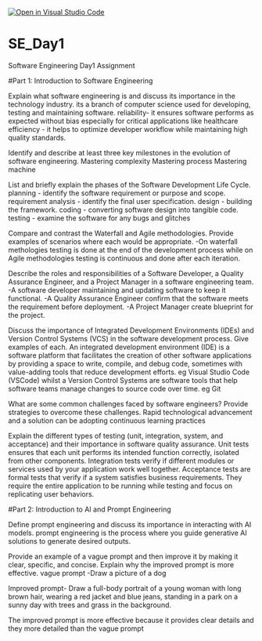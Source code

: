 [![Open in Visual Studio Code](https://classroom.github.com/assets/open-in-vscode-2e0aaae1b6195c2367325f4f02e2d04e9abb55f0b24a779b69b11b9e10269abc.svg)](https://classroom.github.com/online_ide?assignment_repo_id=18363489&assignment_repo_type=AssignmentRepo)
# SE_Day1
Software Engineering Day1 Assignment

#Part 1: Introduction to Software Engineering

Explain what software engineering is and discuss its importance in the technology industry.
its a branch of computer science used for developing, testing and maintaining software.
reliability- it ensures software performs as expected without bias especially for critical applications like healthcare 
efficiency - it helps to optimize developer workflow while maintaining high quality standards.


Identify and describe at least three key milestones in the evolution of software engineering.
Mastering complexity
Mastering process
Mastering machine


List and briefly explain the phases of the Software Development Life Cycle.
planning - identify the software requirement or purpose and scope.
requirement analysis - identify the final user specification. 
design - building the framework. 
coding - converting software design into tangible code.
testing - examine the software for any bugs and glitches


Compare and contrast the Waterfall and Agile methodologies. Provide examples of scenarios where each would be appropriate.
-On waterfall methologies testing is done at the end of the development process while on Agile methodologies testing is continuous and done after each iteration.


Describe the roles and responsibilities of a Software Developer, a Quality Assurance Engineer, and a Project Manager in a software engineering team.
-A software developer maintaining and updating software to keep it functional. 
-A Quality Assurance Engineer confirm that the software meets the requirement before deployment.
-A Project Manager create blueprint for the project.

Discuss the importance of Integrated Development Environments (IDEs) and Version Control Systems (VCS) in the software development process. Give examples of each.
An integrated development environment (IDE) is a software platform that facilitates the creation of other software applications by providing a space to write, compile, and debug code, sometimes with value-adding tools that reduce development efforts. eg Visual Studio Code (VSCode) whilst a Version Control Systems  are software tools that help software teams manage changes to source code over time. eg Git

What are some common challenges faced by software engineers? Provide strategies to overcome these challenges.
Rapid technological advancement and a solution can be adopting continuous learning practices 

Explain the different types of testing (unit, integration, system, and acceptance) and their importance in software quality assurance.
Unit tests ensures that each unit performs its intended function correctly, isolated from other components.
 Integration tests verify if different modules or services used by your application work well together.
Acceptance tests are formal tests that verify if a system satisfies business requirements. They require the entire application to be running while testing and focus on replicating user behaviors. 


#Part 2: Introduction to AI and Prompt Engineering


Define prompt engineering and discuss its importance in interacting with AI models.
prompt engineering  is the process where you guide generative AI solutions to generate desired outputs.


Provide an example of a vague prompt and then improve it by making it clear, specific, and concise. Explain why the improved prompt is more effective.
vague prompt -Draw a picture of a dog

Improved prompt- Draw a full-body portrait of a young woman with long brown hair, wearing a red jacket and blue jeans, standing in a park on a sunny day with trees and grass in the background.

The improved prompt is more effective because it provides clear details and they more detailed than the vague prompt 
